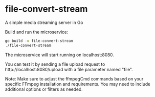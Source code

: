# file-convert-stream
A simple media streaming server in Go

Build and run the microservice:
```sh
go build -o file-convert-stream
./file-convert-stream
```
The microservice will start running on localhost:8080.

You can test it by sending a file upload request to http://localhost:8080/upload with a file parameter named "file".


Note: Make sure to adjust the ffmpegCmd commands based on your specific FFmpeg installation and requirements. You may need to include additional options or filters as needed.
